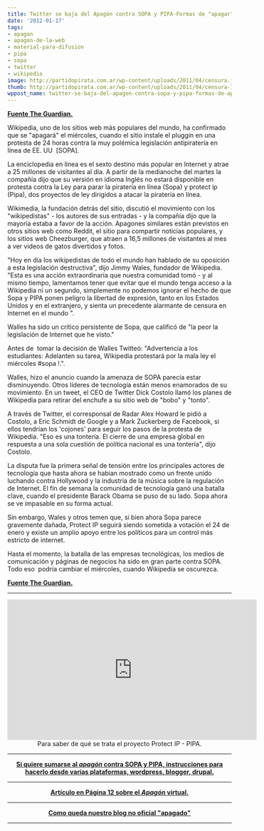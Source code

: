 ```yaml
---
title: Twitter se baja del Apagón contra SOPA y PIPA-Formas de "apagar" su blog
date: '2012-01-17'
tags:
- apagon
- apagon-de-la-web
- material-para-difusion
- pipa
- sopa
- twitter
- wikipedia
image: http://partidopirata.com.ar/wp-content/uploads/2011/04/censura.jpg
thumb: http://partidopirata.com.ar/wp-content/uploads/2011/04/censura-150x150.jpg
wppost_name: twitter-se-baja-del-apagon-contra-sopa-y-pipa-formas-de-apagar-su-blog
---
```


<strong><a href="http://www.guardian.co.uk/technology/2012/jan/16/wikipedia-sopa-blackout-slammed-twitter" target="_blank">Fuente The Guardian.</a></strong>

Wikipedia, uno de los sitios web más populares del mundo, ha confirmado que se "apagará" el miércoles, cuando el sitio instale el pluggin en una protesta de 24 horas contra la muy polémica legislación antipiratería en línea de EE. UU  [SOPA].

La enciclopedia en línea es el sexto destino más popular en Internet y atrae a 25 millones de visitantes al día. A partir de la medianoche del martes la compañía dijo que su versión en idioma Inglés no estará disponible en protesta contra la Ley para parar la piratería en línea (Sopa) y protect ip (Pipa), dos proyectos de ley dirigidos a atacar la piratería en línea.

Wikimedia, la fundación detrás del sitio, discutió el movimiento con los  "wikipedistas" - los autores de sus entradas - y la compañía dijo que la mayoría estaba a favor de la acción. Apagones similares están previstos en otros sitios web como Reddit, el sitio para compartir noticias populares, y los sitios web Cheezburger, que atraen a 16,5 millones de visitantes al mes a ver videos de gatos divertidos y fotos.

"Hoy en día los wikipedistas de todo el mundo han hablado de su oposición a esta legislación destructiva", dijo Jimmy Wales, fundador de Wikipedia. "Esta es una acción extraordinaria que nuestra comunidad tomó - y al mismo tiempo, lamentamos tener que evitar que el mundo tenga acceso a la Wikipedia ni un segundo, simplemente no podemos ignorar el hecho de que Sopa y PIPA ponen peligro la libertad de expresión, tanto en los Estados Unidos y en el extranjero, y sienta un precedente alarmante de censura en Internet en el mundo ".

Walles ha sido un crítico persistente de Sopa, que calificó de "la peor la legislación de Internet que he visto."

Antes de  tomar la decisión de Walles Twitteó: "Advertencia a los estudiantes: Adelanten su tarea, Wikipedia protestará por la mala ley el miércoles #sopa !.".

Walles, hizo el anuncio cuando la amenaza de SOPA parecía estar disminuyendo. Otros líderes de tecnología están menos enamorados de su movimiento. En un tweet, el CEO de Twitter Dick Costolo llamó los planes de Wikipedia para retirar del enchufe a su sitio web de "bobo" y "tonto".

A través de Twitter, el corresponsal de Radar Alex Howard le pidió a Costolo, a Eric Schmidt de Google y a Mark Zuckerberg de Facebook, si ellos tendrían los 'cojones' para seguir los pasos de la protesta de Wikipedia. "Eso es una tontería. El cierre de una empresa global en respuesta a una sola cuestión de política nacional es una tontería", dijo Costolo.

La disputa fue la primera señal de tensión entre los principales actores de tecnología que hasta ahora se habían mostrado como un frente unido luchando contra Hollywood y la industria de la música sobre la regulación de Internet. El fin de semana la comunidad de tecnología ganó una batalla clave, cuando el presidente Barack Obama se puso de su lado. Sopa ahora se ve impasable en su forma actual.

Sin embargo, Wales y otros temen que, si bien ahora Sopa parece gravemente dañada, Protect IP seguirá siendo sometida a votación el 24 de enero y existe un amplio apoyo entre los políticos para un control más estricto de internet.

Hasta el momento, la batalla de las empresas tecnológicas, los medios de comunicación y páginas de negocios ha sido en gran parte contra SOPA. Todo eso  podría cambiar el miércoles, cuando Wikipedia se oscurezca.

<strong><a href="http://www.guardian.co.uk/technology/2012/jan/16/wikipedia-sopa-blackout-slammed-twitter" target="_blank">Fuente The Guardian.</a></strong>

<hr />

<center>
<iframe src="http://www.youtube.com/embed/D9FnaygIXZA" frameborder="0" width="560" height="315"></iframe>
Para saber de qué se trata el proyecto Protect IP - PIPA.</center>

<hr />
<p style="text-align: center;"><a href="http://www.derechoaleer.org/2012/01/sopa-pipa-como-poner-tu-sitio-web-en-blackout.html" target="_blank">
<strong> Si quiere sumarse al <em>apagón</em> contra SOPA y PIPA, instrucciones para hacerlo desde varias plataformas, wordpress, blogger, drupal.</strong></a></p>


<hr />
<p style="text-align: center;"><strong><a href="http://www.pagina12.com.ar/diario/cdigital/31-185592-2012-01-17.html" target="_blank">Artículo en Página 12 sobre el <em>Apagón </em> virtual.</a></strong></p>


<hr />
<p style="text-align: center;"><strong><a href="http://partido-pirata.blogspot.com/" target="_blank">Como queda nuestro blog no oficial "apagado"</a></strong></p>


<hr />
